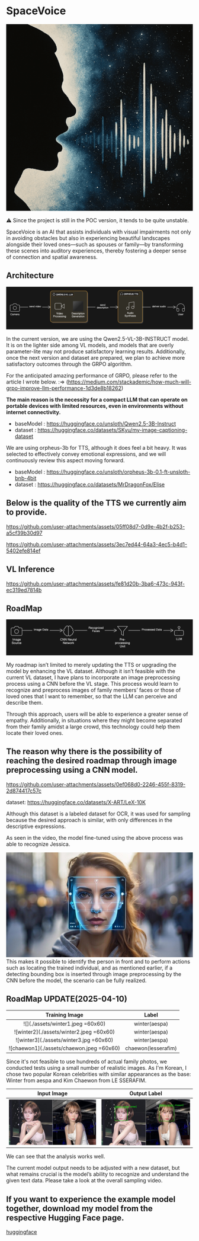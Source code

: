 # SpaceVoice

![logo](./assets/logo.png)

⚠️ Since the project is still in the POC version, it tends to be quite unstable.

SpaceVoice is an AI that assists individuals with visual impairments not only in avoiding obstacles but also in experiencing beautiful landscapes alongside their loved ones—such as spouses or family—by transforming these scenes into auditory experiences, thereby fostering a deeper sense of connection and spatial awareness.

## Architecture

![architecture](./assets/architecture.png)

In the current version, we are using the Qwen2.5-VL-3B-INSTRUCT model. It is on the lighter side among VL models, and models that are overly parameter-lite may not produce satisfactory learning results. Additionally, once the next version and dataset are prepared, we plan to achieve more satisfactory outcomes through the GRPO algorithm.

For the anticipated amazing performance of GRPO, please refer to the article I wrote below. :=> (https://medium.com/stackademic/how-much-will-grpo-improve-llm-performance-1d3de8b18262)

**The main reason is the necessity for a compact LLM that can operate on portable devices with limited resources, even in environments without internet connectivity.**

- baseModel : https://huggingface.co/unsloth/Qwen2.5-3B-Instruct
- dataset : https://huggingface.co/datasets/SKyu/my-image-captioning-dataset

We are using orpheus-3b for TTS, although it does feel a bit heavy. It was selected to effectively convey emotional expressions, and we will continuously review this aspect moving forward.

- baseModel : https://huggingface.co/unsloth/orpheus-3b-0.1-ft-unsloth-bnb-4bit
- dataset : https://huggingface.co/datasets/MrDragonFox/Elise

## Below is the quality of the TTS we currently aim to provide.

https://github.com/user-attachments/assets/05ff08d7-0d9e-4b2f-b253-a5cf39b30d97

https://github.com/user-attachments/assets/3ec7ed44-64a3-4ec5-b4d1-5402efe814ef

## VL Inference

https://github.com/user-attachments/assets/fe81d20b-3ba6-473c-943f-ec319ed7814b

## RoadMap

![roadmap](./assets/roadmap.png)

My roadmap isn’t limited to merely updating the TTS or upgrading the model by enhancing the VL dataset. Although it isn’t feasible with the current VL dataset, I have plans to incorporate an image preprocessing process using a CNN before the VL stage. This process would learn to recognize and preprocess images of family members’ faces or those of loved ones that I want to remember, so that the LLM can perceive and describe them.

Through this approach, users will be able to experience a greater sense of empathy. Additionally, in situations where they might become separated from their family amidst a large crowd, this technology could help them locate their loved ones.

## The reason why there is the possibility of reaching the desired roadmap through image preprocessing using a CNN model.

https://github.com/user-attachments/assets/0ef068d0-2246-455f-8319-2d874417c57c

dataset: https://huggingface.co/datasets/X-ART/LeX-10K

Although this dataset is a labeled dataset for OCR, it was used for sampling because the desired approach is similar, with only differences in the descriptive expressions.

As seen in the video, the model fine-tuned using the above process was able to recognize Jessica.

![face_detect](./assets/face_detect.jpeg)
This makes it possible to identify the person in front and to perform actions such as locating the trained individual, and as mentioned earlier, if a detecting bounding box is inserted through image preprocessing by the CNN before the model, the scenario can be fully realized.

## RoadMap UPDATE(2025-04-10)

|              Training Image               |        Label        |
| :---------------------------------------: | :-----------------: |
|     ![](./assets/winter1.jpeg =60x60)     |    winter(aespa)    |
| ![winter2](./assets/winter2.jpeg =60x60)  |    winter(aespa)    |
|  ![winter3](./assets/winter3.jpg =60x60)  |    winter(aespa)    |
| ![chaewon1](./assets/chaewon.jpeg =60x60) | chaewon(lesserafim) |

Since it's not feasible to use hundreds of actual family photos, we conducted tests using a small number of realistic images. As I'm Korean, I chose two popular Korean celebrities with similar appearances as the base: Winter from aespa and Kim Chaewon from LE SSERAFIM.

|         Input Image          |          Output Label          |
| :--------------------------: | :----------------------------: |
| ![input](./assets/input.jpg) | ![output](./assets/output.jpg) |

We can see that the analysis works well.

The current model output needs to be adjusted with a new dataset, but what remains crucial is the model’s ability to recognize and understand the given text data.
Please take a look at the overall sampling video.

## If you want to experience the example model together, download my model from the respective Hugging Face page.

[huggingface](https://huggingface.co/devJy/space-voice-label-detect-beta)
